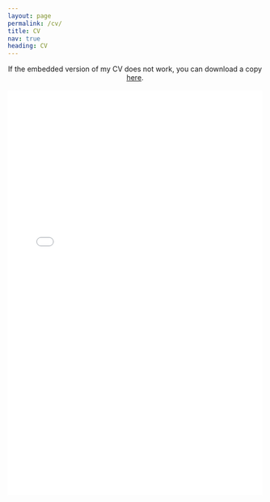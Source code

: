 ```yaml
---
layout: page
permalink: /cv/
title: CV
nav: true
heading: CV
---
```



<center>
If the embedded version of my CV does not work, you can download a copy <a href="/assets/pdf/Schaposnik_CV_2022_July.pdf" target="_blank">here</a>.
</center>

<br>

<center>
<object data="/assets/pdf/Schaposnik_CV_2022_July.pdf#view=FitH&pagemode=none" width="100%" height="800px" type="application/pdf">
    <embed src="/assets/pdf/Schaposnik_CV_2022_July.pdf#view=FitH&pagemode=none" width="100%" height="800px" type="application/pdf" />
</object>
</center>